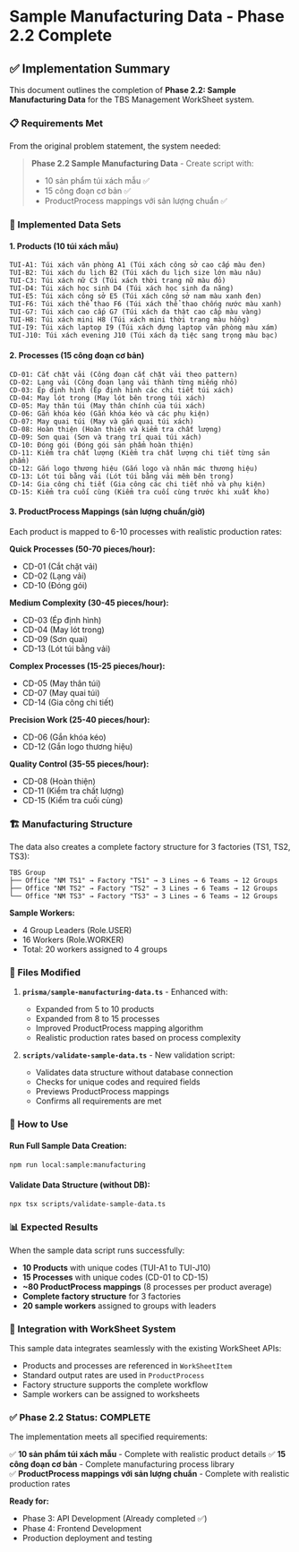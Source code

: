 # Sample Manufacturing Data - Phase 2.2 Complete

## ✅ Implementation Summary

This document outlines the completion of **Phase 2.2: Sample Manufacturing Data** for the TBS Management WorkSheet system.

### 📋 Requirements Met

From the original problem statement, the system needed:

> **Phase 2.2 Sample Manufacturing Data** - Create script with:
> - 10 sản phẩm túi xách mẫu ✅
> - 15 công đoạn cơ bản ✅ 
> - ProductProcess mappings với sản lượng chuẩn ✅

### 🎯 Implemented Data Sets

#### 1. Products (10 túi xách mẫu)
```
TUI-A1: Túi xách văn phòng A1 (Túi xách công sở cao cấp màu đen)
TUI-B2: Túi xách du lịch B2 (Túi xách du lịch size lớn màu nâu)  
TUI-C3: Túi xách nữ C3 (Túi xách thời trang nữ màu đỏ)
TUI-D4: Túi xách học sinh D4 (Túi xách học sinh đa năng)
TUI-E5: Túi xách công sở E5 (Túi xách công sở nam màu xanh đen)
TUI-F6: Túi xách thể thao F6 (Túi xách thể thao chống nước màu xanh)
TUI-G7: Túi xách cao cấp G7 (Túi xách da thật cao cấp màu vàng)
TUI-H8: Túi xách mini H8 (Túi xách mini thời trang màu hồng)
TUI-I9: Túi xách laptop I9 (Túi xách đựng laptop văn phòng màu xám)
TUI-J10: Túi xách evening J10 (Túi xách dạ tiệc sang trọng màu bạc)
```

#### 2. Processes (15 công đoạn cơ bản)
```
CD-01: Cắt chặt vải (Công đoạn cắt chặt vải theo pattern)
CD-02: Lạng vải (Công đoạn lạng vải thành từng miếng nhỏ)
CD-03: Ép định hình (Ép định hình các chi tiết túi xách)
CD-04: May lót trong (May lót bên trong túi xách)
CD-05: May thân túi (May thân chính của túi xách)
CD-06: Gắn khóa kéo (Gắn khóa kéo và các phụ kiện)
CD-07: May quai túi (May và gắn quai túi xách)
CD-08: Hoàn thiện (Hoàn thiện và kiểm tra chất lượng)
CD-09: Sơn quai (Sơn và trang trí quai túi xách)
CD-10: Đóng gói (Đóng gói sản phẩm hoàn thiện)
CD-11: Kiểm tra chất lượng (Kiểm tra chất lượng chi tiết từng sản phẩm)
CD-12: Gắn logo thương hiệu (Gắn logo và nhãn mác thương hiệu)
CD-13: Lót túi bằng vải (Lót túi bằng vải mềm bên trong)
CD-14: Gia công chi tiết (Gia công các chi tiết nhỏ và phụ kiện)
CD-15: Kiểm tra cuối cùng (Kiểm tra cuối cùng trước khi xuất kho)
```

#### 3. ProductProcess Mappings (sản lượng chuẩn/giờ)

Each product is mapped to 6-10 processes with realistic production rates:

**Quick Processes (50-70 pieces/hour):**
- CD-01 (Cắt chặt vải)
- CD-02 (Lạng vải) 
- CD-10 (Đóng gói)

**Medium Complexity (30-45 pieces/hour):**
- CD-03 (Ép định hình)
- CD-04 (May lót trong)
- CD-09 (Sơn quai)
- CD-13 (Lót túi bằng vải)

**Complex Processes (15-25 pieces/hour):**
- CD-05 (May thân túi)
- CD-07 (May quai túi)
- CD-14 (Gia công chi tiết)

**Precision Work (25-40 pieces/hour):**
- CD-06 (Gắn khóa kéo)
- CD-12 (Gắn logo thương hiệu)

**Quality Control (35-55 pieces/hour):**
- CD-08 (Hoàn thiện)
- CD-11 (Kiểm tra chất lượng)
- CD-15 (Kiểm tra cuối cùng)

### 🏗️ Manufacturing Structure

The data also creates a complete factory structure for 3 factories (TS1, TS2, TS3):

```
TBS Group
├── Office "NM TS1" → Factory "TS1" → 3 Lines → 6 Teams → 12 Groups
├── Office "NM TS2" → Factory "TS2" → 3 Lines → 6 Teams → 12 Groups  
└── Office "NM TS3" → Factory "TS3" → 3 Lines → 6 Teams → 12 Groups
```

**Sample Workers:**
- 4 Group Leaders (Role.USER)
- 16 Workers (Role.WORKER)
- Total: 20 workers assigned to 4 groups

### 📁 Files Modified

1. **`prisma/sample-manufacturing-data.ts`** - Enhanced with:
   - Expanded from 5 to 10 products
   - Expanded from 8 to 15 processes
   - Improved ProductProcess mapping algorithm
   - Realistic production rates based on process complexity

2. **`scripts/validate-sample-data.ts`** - New validation script:
   - Validates data structure without database connection
   - Checks for unique codes and required fields
   - Previews ProductProcess mappings
   - Confirms all requirements are met

### 🚀 How to Use

#### Run Full Sample Data Creation:
```bash
npm run local:sample:manufacturing
```

#### Validate Data Structure (without DB):
```bash
npx tsx scripts/validate-sample-data.ts
```

### 📊 Expected Results

When the sample data script runs successfully:

- **10 Products** with unique codes (TUI-A1 to TUI-J10)
- **15 Processes** with unique codes (CD-01 to CD-15)
- **~80 ProductProcess mappings** (8 processes per product average)
- **Complete factory structure** for 3 factories
- **20 sample workers** assigned to groups with leaders

### 🔗 Integration with WorkSheet System

This sample data integrates seamlessly with the existing WorkSheet APIs:

- Products and processes are referenced in `WorkSheetItem`
- Standard output rates are used in `ProductProcess` 
- Factory structure supports the complete workflow
- Sample workers can be assigned to worksheets

### ✅ Phase 2.2 Status: COMPLETE

The implementation meets all specified requirements:

✅ **10 sản phẩm túi xách mẫu** - Complete with realistic product details
✅ **15 công đoạn cơ bản** - Complete manufacturing process library  
✅ **ProductProcess mappings với sản lượng chuẩn** - Complete with realistic production rates

**Ready for:**
- Phase 3: API Development (Already completed ✅)
- Phase 4: Frontend Development
- Production deployment and testing
